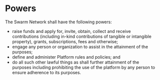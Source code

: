 # Powers

The Swarm Network shall have the following powers:

* raise funds and apply for, invite, obtain, collect and receive contributions \(including in-kind contributions of tangible or intangible property\), grants, subscriptions, fees and otherwise;
* engage any person or organization to assist in the attainment of the purposes;
* define and administer Platform rules and policies; and
* do all such other lawful things as shall further attainment of the purposes including prohibiting the use of the platform by any person to ensure adherence to its purposes.

